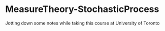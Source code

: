 # MeasureTheory-StochasticProcess
Jotting down some notes while taking this course at University of Toronto
